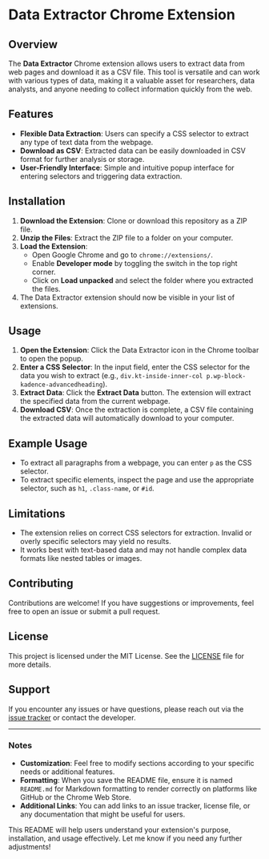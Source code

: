 # Data Extractor Chrome Extension

## Overview

The **Data Extractor** Chrome extension allows users to extract data from web pages and download it as a CSV file. This tool is versatile and can work with various types of data, making it a valuable asset for researchers, data analysts, and anyone needing to collect information quickly from the web.

## Features

- **Flexible Data Extraction**: Users can specify a CSS selector to extract any type of text data from the webpage.
- **Download as CSV**: Extracted data can be easily downloaded in CSV format for further analysis or storage.
- **User-Friendly Interface**: Simple and intuitive popup interface for entering selectors and triggering data extraction.

## Installation

1. **Download the Extension**: Clone or download this repository as a ZIP file.
2. **Unzip the Files**: Extract the ZIP file to a folder on your computer.
3. **Load the Extension**:
   - Open Google Chrome and go to `chrome://extensions/`.
   - Enable **Developer mode** by toggling the switch in the top right corner.
   - Click on **Load unpacked** and select the folder where you extracted the files.
4. The Data Extractor extension should now be visible in your list of extensions.

## Usage

1. **Open the Extension**: Click the Data Extractor icon in the Chrome toolbar to open the popup.
2. **Enter a CSS Selector**: In the input field, enter the CSS selector for the data you wish to extract (e.g., `div.kt-inside-inner-col p.wp-block-kadence-advancedheading`).
3. **Extract Data**: Click the **Extract Data** button. The extension will extract the specified data from the current webpage.
4. **Download CSV**: Once the extraction is complete, a CSV file containing the extracted data will automatically download to your computer.

## Example Usage

- To extract all paragraphs from a webpage, you can enter `p` as the CSS selector.
- To extract specific elements, inspect the page and use the appropriate selector, such as `h1`, `.class-name`, or `#id`.

## Limitations

- The extension relies on correct CSS selectors for extraction. Invalid or overly specific selectors may yield no results.
- It works best with text-based data and may not handle complex data formats like nested tables or images.

## Contributing

Contributions are welcome! If you have suggestions or improvements, feel free to open an issue or submit a pull request.

## License

This project is licensed under the MIT License. See the [LICENSE](LICENSE) file for more details.

## Support

If you encounter any issues or have questions, please reach out via the [issue tracker](#) or contact the developer.

---

### Notes

- **Customization**: Feel free to modify sections according to your specific needs or additional features.
- **Formatting**: When you save the README file, ensure it is named `README.md` for Markdown formatting to render correctly on platforms like GitHub or the Chrome Web Store.
- **Additional Links**: You can add links to an issue tracker, license file, or any documentation that might be useful for users.

This README will help users understand your extension's purpose, installation, and usage effectively. Let me know if you need any further adjustments!